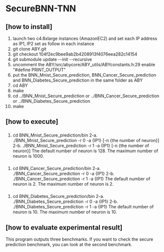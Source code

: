 # SecureBNN-TNN
## [how to install]
1. launch two c4.8xlarge instances (AmazonEC2) and set each IP address as IP1, IP2 set as follow in each instance
2. git clone ABY.git
3. git checkout 104f2ec9bee9ab2b4208913f4076eea282c14154
4. git submodule update --init --recursive
5. uncomment the ABY/src/abycore/ABY_utils/ABYconstants.h:29 enable "#define PRINT_OUTPUT" 
6. put the BNN_Mnist_Secure_prediction, BNN_Cancer_Secure_prediction and BNN_Diabetes_Secure_prediction in the same folder as ABY
7. cd ABY
8. make
9. cd ../BNN_Mnist_Secure_prediction or ../BNN_Cancer_Secure_prediction or ../BNN_Diabetes_Secure_prediction
10. make

## [how to execute]
### <Mnist dataset>
1. cd BNN_Mnist_Secure_prediction/bin
2-a. ./BNN_Mnist_Secure_prediction -r 0 -a {IP1} [-n {the number of neuron}]
2-b. ./BNN_Mnist_Secure_prediction -r 1 -a {IP1} [-n {the number of neuron}]
The default number of neuron is 128.
The maximum number of neuron is 1000.

### <Cancer dataset>
1. cd BNN_Cancer_Secure_prediction/bin
2-a. ./BNN_Cancer_Secure_prediction -r 0 -a {IP1}
2-b. ./BNN_Cancer_Secure_prediction -r 1 -a {IP1} 
     The default number of neuron is 2.
     The maximum number of neuron is 2.

### <Diabetes dataset>
1. cd BNN_Diabetes_Secure_prediction/bin
2-a. ./BNN_Diabetes_Secure_prediction -r 0 -a {IP1}
2-b. ./BNN_Diabetes_Secure_prediction -r 1 -a {IP1} 
     The default number of neuron is 10.
     The maximum number of neuron is 10.

## [how to evaluate experimental result]
This program outputs three benchmarks. If you want to check the secure prediction benchmark, you can look at the second benchmark.
